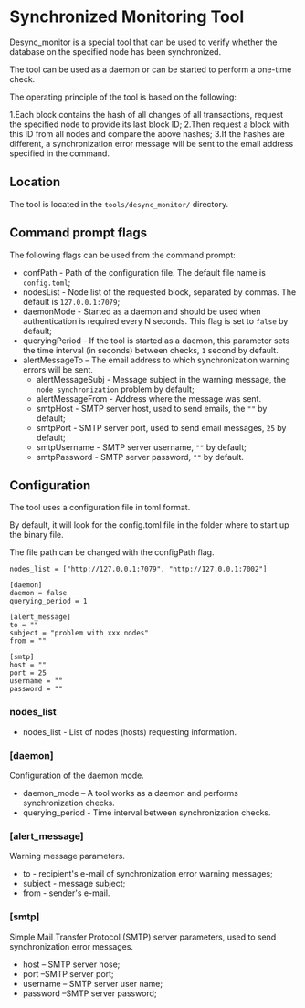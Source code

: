 # Synchronized Monitoring Tool

Desync_monitor is a special tool that can be used to verify whether the database on the specified node has been synchronized.

The tool can be used as a daemon or can be started to perform a one-time check.

The operating principle of the tool is based on the following:

1.Each block contains the hash of all changes of all transactions, request the specified node to provide its last block ID;
2.Then request a block with this ID from all nodes and compare the above hashes;
3.If the hashes are different, a synchronization error message will be sent to the email address specified in the command.

## Location
The tool is located in the `tools/desync_monitor/` directory.

## Command prompt flags
The following flags can be used from the command prompt:
* confPath - Path of the configuration file. The default file name is `config.toml`;
* nodesList - Node list of the requested block, separated by commas. The default is `127.0.0.1:7079`;
* daemonMode - Started as a daemon and should be used when authentication is required every N seconds. This flag is set to `false` by default;
* queryingPeriod - If the tool is started as a daemon, this parameter sets the time interval (in seconds) between checks, `1` second by default.
* alertMessageTo – The email address to which synchronization warning errors will be sent.
    * alertMessageSubj - Message subject in the warning message, the `node synchronization` problem by default;
    * alertMessageFrom - Address where the message was sent.
    * smtpHost - SMTP server host, used to send emails, the `""` by default;
    * smtpPort - SMTP server port, used to send email messages, `25` by default;
    * smtpUsername - SMTP server username, `""` by default;
    * smtpPassword - SMTP server password, `""` by default.

## Configuration
The tool uses a configuration file in toml format.

By default, it will look for the config.toml file in the folder where to start up the binary file.

The file path can be changed with the configPath flag.

```
nodes_list = ["http://127.0.0.1:7079", "http://127.0.0.1:7002"]

[daemon]
daemon = false
querying_period = 1

[alert_message]
to = ""
subject = "problem with xxx nodes"
from = ""

[smtp]
host = ""
port = 25
username = ""
password = ""
```

### nodes_list
* nodes_list - List of nodes (hosts) requesting information.

### [daemon]
Configuration of the daemon mode.
* daemon_mode – A tool works as a daemon and performs synchronization checks.
* querying_period - Time interval between synchronization checks.

### [alert_message]
Warning message parameters.
* to - recipient's e-mail of synchronization error warning messages;
* subject - message subject;
* from - sender's e-mail.

### [smtp]
Simple Mail Transfer Protocol (SMTP) server parameters, used to send synchronization error messages.
* host – SMTP server hose;
* port –SMTP server port; 
* username – SMTP server user name; 
* password –SMTP server password; 